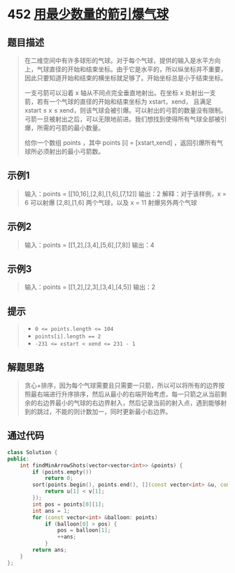 # 452 [用最少数量的箭引爆气球](https://leetcode-cn.com/problems/minimum-number-of-arrows-to-burst-balloons/)

## 题目描述

> 在二维空间中有许多球形的气球。对于每个气球，提供的输入是水平方向上，气球直径的开始和结束坐标。由于它是水平的，所以纵坐标并不重要，因此只要知道开始和结束的横坐标就足够了。开始坐标总是小于结束坐标。
>
> 一支弓箭可以沿着 x 轴从不同点完全垂直地射出。在坐标 x 处射出一支箭，若有一个气球的直径的开始和结束坐标为 xstart，xend， 且满足  xstart ≤ x ≤ xend，则该气球会被引爆。可以射出的弓箭的数量没有限制。 弓箭一旦被射出之后，可以无限地前进。我们想找到使得所有气球全部被引爆，所需的弓箭的最小数量。
>
> 给你一个数组 points ，其中 points [i] = [xstart,xend] ，返回引爆所有气球所必须射出的最小弓箭数。
>

## 示例1

> 输入：points = [[10,16],[2,8],[1,6],[7,12]]
> 输出：2
> 解释：对于该样例，x = 6 可以射爆 [2,8],[1,6] 两个气球，以及 x = 11 射爆另外两个气球

## 示例2

> 输入：points = [[1,2],[3,4],[5,6],[7,8]]
> 输出：4

## 示例3

> 输入：points = [[1,2],[2,3],[3,4],[4,5]]
> 输出：2

## 提示

>- `0 <= points.length <= 104`
>- `points[i].length == 2`
>- `-231 <= xstart < xend <= 231 - 1`

## 解题思路

>贪心+排序，因为每个气球需要且只需要一只箭，所以可以将所有的边界按照最右端进行升序排序，然后从最小的右端开始考虑，每一只箭之从当前剩余的右边界最小的气球的右边界射入，然后记录当前的射入点，遇到能够射到的跳过，不能的则计数加一，同时更新最小右边界。

## 通过代码

```cpp
class Solution {
public:
    int findMinArrowShots(vector<vector<int>> &points) {
        if (points.empty())
            return 0;
        sort(points.begin(), points.end(), [](const vector<int> &u, const vector<int> &v) {
            return u[1] < v[1];
        });
        int pos = points[0][1];
        int ans = 1;
        for (const vector<int> &balloon: points)
            if (balloon[0] > pos) {
                pos = balloon[1];
                ++ans;
            }
        return ans;
    }
};
```

